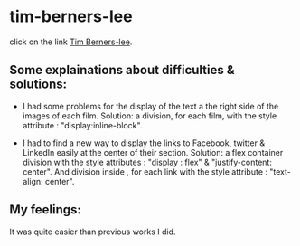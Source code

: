 # tim-berners-lee

click on the link [Tim Berners-lee](https://pierreweets.github.io/tim-berners-lee/index.html).

## Some explainations about difficulties & solutions:

* I had some problems for the display of the text a the right side of the images of each film.
Solution: a division, for each film, with the style attribute : "display:inline-block".

* I had to find a new way to display the links to Facebook, twitter & LinkedIn easily at the center of their section.
Solution: a flex container division with the style attributes : "display : flex" & "justify-content: center".
And division inside , for each link with the style attribute : "text-align: center".

## My feelings:
It was quite easier than previous works I did.
